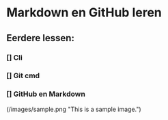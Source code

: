 # Markdown en GitHub leren
## Eerdere lessen:
### [] Cli
### [] Git cmd
### [] GitHub en Markdown

(/images/sample.png "This is a sample image.")

